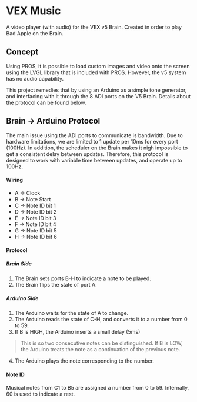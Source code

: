 # VEX Music

A video player (with audio) for the VEX v5 Brain. Created in order to play Bad Apple on the Brain.

## Concept

Using PROS, it is possible to load custom images and video onto the screen using the LVGL library that is included with PROS. However, the v5 system has no audio capability.

This project remedies that by using an Arduino as a simple tone generator, and interfacing with it through the 8 ADI ports on the V5 Brain. Details about the protocol can be found below.

## Brain -> Arduino Protocol

The main issue using the ADI ports to communicate is bandwidth. Due to hardware limitations, we are limited to 1 update per 10ms for every port (100Hz). In addition, the scheduler on the Brain makes it nigh impossible to get a consistent delay between updates. Therefore, this protocol is designed to work with variable time between updates, and operate up to 100Hz.

#### Wiring

- A -> Clock
- B -> Note Start
- C -> Note ID bit 1
- D -> Note ID bit 2
- E -> Note ID bit 3
- F -> Note ID bit 4
- G -> Note ID bit 5
- H -> Note ID bit 6

#### Protocol

##### Brain Side

1. The Brain sets ports B-H to indicate a note to be played.
2. The Brain flips the state of port A.

##### Arduino Side

1. The Arduino waits for the state of A to change.
2. The Arduino reads the state of C-H, and converts it to a number from 0 to 59.
3. If B is HIGH, the Arduino inserts a small delay (5ms)

> This is so two consecutive notes can be distinguished. If B is LOW, the Arduino treats the note as a continuation of the previous note.

4. The Arduino plays the note corresponding to the number.

#### Note ID

Musical notes from C1 to B5 are assigned a number from 0 to 59.
Internally, 60 is used to indicate a rest.
